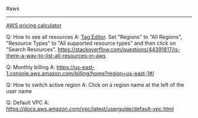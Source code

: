 #aws

---

[AWS pricing calculator](https://calculator.aws/#/)

Q: How to see all resources
A: [Tag Editor](https://console.aws.amazon.com/resource-groups/tag-editor/find-resources).
	Set "Regions" to "All Regions", "Resource Types" to "All supported resource types" and then click on "Search Resources".
https://stackoverflow.com/questions/44391817/is-there-a-way-to-list-all-resources-in-aws

Q: Monthly billing
A: https://us-east-1.console.aws.amazon.com/billing/home?region=us-east-1#/

Q: How to switch active region
A: Click on a region name at the left of the user name

Q: Default VPC
A: https://docs.aws.amazon.com/vpc/latest/userguide/default-vpc.html

